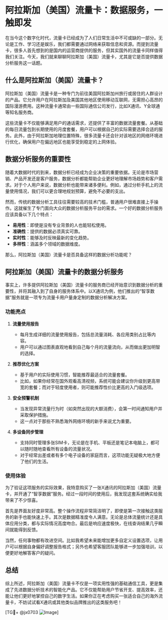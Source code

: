 # 阿拉斯加（美国）流量卡：数据服务，一触即发

在当今这个数字化时代，流量卡已经成为了人们日常生活中不可或缺的一部分。无论是工作、学习还是娱乐，我们都需要通过网络来获取信息和资源。而提到流量卡，很多人首先想到的是国内的运营商提供的服务，但其实国外的流量卡同样值得我们关注。今天，我们就来聊聊阿拉斯加（美国）流量卡，尤其是它是否提供数据分析服务这一话题。

## 什么是阿拉斯加（美国）流量卡？

阿拉斯加（美国）流量卡是一种专门为前往美国阿拉斯加州旅行或居住的人群设计的产品。它允许用户在阿拉斯加及美国其他地区使用移动互联网，无需担心高昂的国际漫游费用。这种流量卡通常由一些国际通信公司发行，比如X通讯、Y全球通等知名服务商。

这些流量卡不仅能够满足用户的通话需求，还提供了丰富的数据流量套餐。从基础的每日流量包到长期使用的月度套餐，用户可以根据自己的实际需要选择合适的服务。此外，由于阿拉斯加地理位置特殊，很多流量卡还会针对该地区的网络环境进行优化，确保用户在偏远地区也能享受到稳定的上网体验。

## 数据分析服务的重要性

随着大数据时代的到来，数据分析已经成为企业决策的重要依据。无论是市场营销、产品开发还是客户服务，数据分析都能帮助企业更好地理解市场趋势和客户需求。对于个人用户来说，数据分析也能带来诸多便利。例如，通过分析手机上的流量使用情况，我们可以更合理地规划预算，避免不必要的支出。

然而，传统的数据分析工具往往需要较高的技术门槛，普通用户很难直接上手操作。这就催生了专门面向大众的数据分析服务平台的需求。一个好的数据分析服务应该具备以下几个特点：

- **易用性**：即使是没有专业背景的人也能轻松使用。
- **准确性**：提供的数据必须真实可靠。
- **实时性**：能够及时反映最新的变化趋势。
- **多样性**：涵盖多个领域的数据维度。

那么，阿拉斯加（美国）流量卡是否具备这样的数据分析功能呢？

## 阿拉斯加（美国）流量卡的数据分析服务

事实上，许多提供阿拉斯加（美国）流量卡的服务商已经开始意识到数据分析的重要性，并将其融入到了自身的服务体系中。以X通讯为例，他们推出的“智享数据”服务就是一项专为流量卡用户量身定制的数据分析解决方案。

### 功能亮点

1. **流量使用报告**
   - 每月生成详细的流量使用报告，包括总流量消耗、各应用类别占比等内容。
   - 用户可以通过图表直观地看到自己每个月的流量流向，从而做出更加明智的选择。

2. **推荐优化方案**
   - 基于用户的实际使用习惯，智能推荐最适合的流量套餐。
   - 比如，如果你经常在国外观看高清视频，系统可能会建议你升级到更高带宽的套餐；而对于轻度使用者，则可能推荐性价比更高的入门级选项。

3. **安全预警机制**
   - 当发现异常流量行为时（如突然出现的大额消费），会第一时间通知用户并采取保护措施。
   - 这一点对于那些不熟悉海外网络环境的新手来说尤为重要。

4. **多设备同步管理**
   - 支持同时管理多张SIM卡，无论是在手机、平板还是笔记本电脑上，都可以随时随地查看所有设备的流量状况。
   - 对于经常出差或者有多个电子设备的家庭而言，这项功能无疑极大地方便了他们的生活。

### 使用体验

为了验证这项服务的实际效果，我特意购买了一张X通讯的阿拉斯加（美国）流量卡，并开通了“智享数据”服务。经过一段时间的使用后，我发现这套系统确实给我带来了不少惊喜。

首先是界面友好度非常高。整个操作流程非常简洁明了，即使是第一次接触这类服务的新手也能快速上手。其次是数据精准度令人满意。无论是总体流量统计还是具体应用分类，都与实际情况高度吻合。最后是响应速度极快，在线查询结果几乎瞬间就能得到反馈。

当然，任何事物都有改进空间。比如我希望未来能增加更多自定义设置选项，让用户可以根据自身偏好调整报告格式；另外也希望客服团队能够进一步加强培训，以便更好地解答客户的疑问。

## 总结

综上所述，阿拉斯加（美国）流量卡不仅是一项实用性强的基础通信工具，更是集成了先进数据分析技术的智能化产品。它不仅能帮助用户节省开支、提高效率，还能让他们更好地掌控自己的数字生活。如果你正在考虑购买一张适合自己的海外流量卡，不妨试试看X通讯或其他类似品牌推出的这类服务吧！

[TG💪+ @jx0703 ![Image](https://github.com/user-attachments/assets/dbca1d08-cadb-493c-b0ec-ad6f7a83f270)]